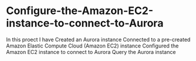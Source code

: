 # Configure-the-Amazon-EC2-instance-to-connect-to-Aurora
In this proect I have 
Created an Aurora instance 
Connected to a pre-created Amazon Elastic Compute Cloud (Amazon EC2) instance 
Configured the Amazon EC2 instance to connect to Aurora 
Query the Aurora instance  

